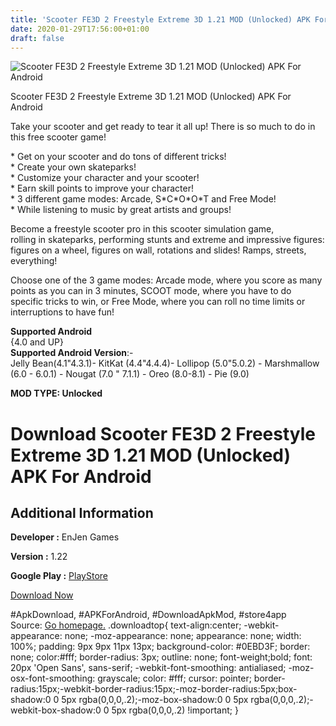 ```yaml
---
title: 'Scooter FE3D 2 Freestyle Extreme 3D 1.21 MOD (Unlocked) APK For Android'
date: 2020-01-29T17:56:00+01:00
draft: false
---
```


![Scooter FE3D 2 Freestyle Extreme 3D 1.21 MOD (Unlocked) APK For Android](https://i2.wp.com/apkhome.net/wp-content/uploads/2020/01/Scooter-FE3D-2-Freestyle-Extreme-3D-1.21-MOD-Unlocked.png "Scooter FE3D 2 Freestyle Extreme 3D 1.21 MOD (Unlocked) APK For Android")

  

Scooter FE3D 2 Freestyle Extreme 3D 1.21 MOD (Unlocked) APK For Android

Take your scooter and get ready to tear it all up! There is so much to do in this free scooter game!

\* Get on your scooter and do tons of different tricks!  
\* Create your own skateparks!  
\* Customize your character and your scooter!  
\* Earn skill points to improve your character!  
\* 3 different game modes: Arcade, S\*C\*O\*O\*T and Free Mode!  
\* While listening to music by great artists and groups!

Become a freestyle scooter pro in this scooter simulation game,  
rolling in skateparks, performing stunts and extreme and impressive figures: figures on a wheel, figures on wall, rotations and slides! Ramps, streets, everything!

Choose one of the 3 game modes: Arcade mode, where you score as many points as you can in 3 minutes, SCOOT mode, where you have to do specific tricks to win, or Free Mode, where you can roll no time limits or interruptions to have fun!

**Supported Android**  
{4.0 and UP}  
**Supported Android Version**:-  
Jelly Bean(4.1"4.3.1)- KitKat (4.4"4.4.4)- Lollipop (5.0"5.0.2) - Marshmallow (6.0 - 6.0.1) - Nougat (7.0 " 7.1.1) - Oreo (8.0-8.1) - Pie (9.0)

**MOD TYPE: Unlocked**

Download Scooter FE3D 2 Freestyle Extreme 3D 1.21 MOD (Unlocked) APK For Android
================================================================================

Additional Information
----------------------

**Developer :** EnJen Games

**Version :** 1.22

**Google Play :** [PlayStore](https://play.google.com/store/apps/details?id=enjen.fe3d2.scooter)

  

[Download Now](https://store4app.co/post/scooter-fe3d-2-freestyle-extreme-3d-1-21-mod-unlocked-apk-for-android_1580316266)

  
#ApkDownload, #APKForAndroid, #DownloadApkMod, #store4app  
Source: [Go homepage.](https://store4app.co/post/scooter-fe3d-2-freestyle-extreme-3d-1-21-mod-unlocked-apk-for-android_1580316266) .downloadtop{ text-align:center; -webkit-appearance: none; -moz-appearance: none; appearance: none; width: 100%; padding: 9px 9px 11px 13px; background-color: #0EBD3F; border: none; color:#fff; border-radius: 3px; outline: none; font-weight;bold; font: 20px 'Open Sans', sans-serif; -webkit-font-smoothing: antialiased; -moz-osx-font-smoothing: grayscale; color: #fff; cursor: pointer; border-radius:15px;-webkit-border-radius:15px;-moz-border-radius:5px;box-shadow:0 0 5px rgba(0,0,0,.2);-moz-box-shadow:0 0 5px rgba(0,0,0,.2);-webkit-box-shadow:0 0 5px rgba(0,0,0,.2) !important; }